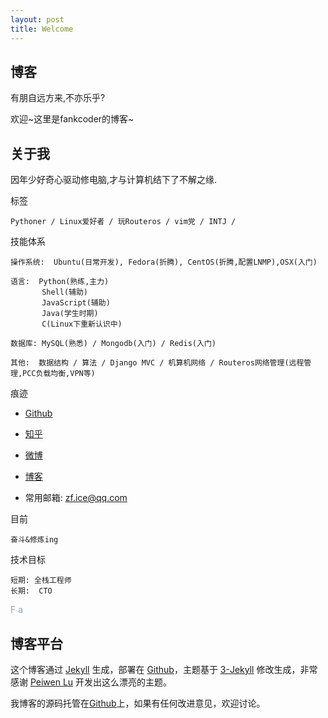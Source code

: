 ```yaml
---
layout: post
title: Welcome
---
```


## 博客
有朋自远方来,不亦乐乎?

欢迎~这里是fankcoder的博客~

## 关于我
因年少好奇心驱动修电脑,才与计算机结下了不解之缘.

标签

```
Pythoner / Linux爱好者 / 玩Routeros / vim党 / INTJ / 
```

技能体系

```
操作系统:  Ubuntu(日常开发), Fedora(折腾), CentOS(折腾,配置LNMP),OSX(入门)

语言:  Python(熟练,主力)
       Shell(辅助)
       JavaScript(辅助)
       Java(学生时期)
       C(Linux下重新认识中)

数据库: MySQL(熟悉) / Mongodb(入门) / Redis(入门)

其他:  数据结构 / 算法 / Django MVC / 机算机网络 / Routeros网络管理(远程管理,PCC负载均衡,VPN等)
```

痕迹

- [Github](https://github.com/fankcoder)

- [知乎](http://www.zhihu.com/people/si-xie-san-qiu)

- [微博](http://weibo.com/2424646683/profile?topnav=1&wvr=6&is_all=1)

- [博客](http://fankcoder.com/)

- 常用邮箱: zf.ice@qq.com

目前

```
奋斗&修炼ing
```

技术目标

```
短期: 全栈工程师
长期:  CTO
```
<span style="color:#8ba7bd">F</span>
<span style="color:#8ba7bd">a</span>

## 博客平台

这个博客通过 [Jekyll](http://jekyllrb.com/) 生成，部署在 [Github](https://pages.github.com)，主题基于 [3-Jekyll](https://github.com/P233/3-Jekyll) 修改生成，非常感谢 [Peiwen Lu](https://github.com/P233) 开发出这么漂亮的主题。

我博客的源码托管在[Github](https://github.com/fankcoder/fankcoder.github.io)上，如果有任何改进意见，欢迎讨论。
